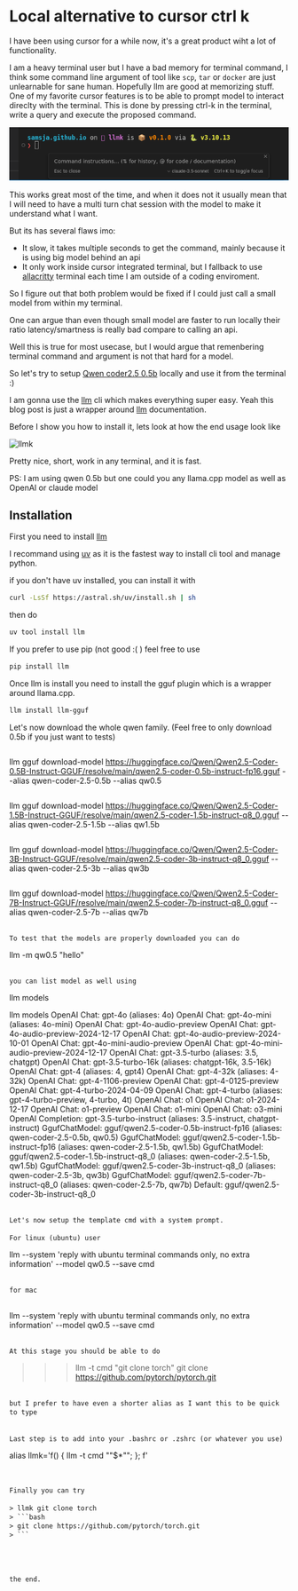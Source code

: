 # Local alternative to cursor ctrl k 

I have been using cursor for a while now, it's a great product wiht a lot of functionality.


I am a heavy terminal user but I have a bad memory for terminal command, I think some command line argument of tool like `scp`, `tar` or `docker`  are just unlearnable for sane human. Hopefully llm are good at memorizing stuff. One of my favorite cursor features is to be able to prompt model to interact direclty with the terminal. This is done by pressing ctrl-k in the terminal, write a query and execute the proposed command. 

![cursor ctrl k](cursor.png)

This works great most of the time, and when it does not it usually mean that I will need to have a multi turn chat session with the model to make it understand what I want. 

But its has several flaws imo:

* It slow, it takes multiple seconds to get the command, mainly because it is using big model behind an api
* It only work inside cursor integrated terminal, but I fallback to use [allacritty](https://github.com/alacritty/alacritty) terminal each time I am outside of a coding enviroment.


So I figure out that both problem would be fixed if I could just call a small model from within my terminal. 

One can argue than even though small model are faster to run locally their ratio latency/smartness is really bad compare to calling an api. 

Well this is true for most usecase, but I would argue that remenbering terminal command and argument is not that hard for a model. 

So let's try to setup [Qwen coder2.5 0.5b](https://huggingface.co/Qwen/Qwen2.5-Coder-1.5B-Instruct-GGUF) locally and use it from the terminal :)

I am gonna use the [llm](https://github.com/simonw/llm) cli which makes everything super easy. Yeah this blog post is just a wrapper around [llm](https://github.com/simonw/llm) documentation.

Before I show you how to install it, lets look at how the end usage look like

![llmk](llmk.png)


Pretty nice, short, work in any terminal, and it is fast. 



PS: I am using qwen 0.5b but one could you any llama.cpp model as well as OpenAI or claude model


## Installation


First you need to install [llm](https://github.com/simonw/llm)



I recommand using [uv](https://github.com/astral-sh/uv) as it is the fastest way to install cli tool and manage python.

if you don't have uv installed, you can install it with 

```bash
curl -LsSf https://astral.sh/uv/install.sh | sh
```

then do

```bash
uv tool install llm
```

If you prefer to use pip (not good :( ) feel free to use 

```bash
pip install llm
```

Once llm is install you need to install the gguf plugin which is a wrapper around llama.cpp.


```bash
llm install llm-gguf
```


Let's now download the whole qwen family. (Feel free to only download 0.5b if you just want to tests)

```bash

```
llm gguf download-model https://huggingface.co/Qwen/Qwen2.5-Coder-0.5B-Instruct-GGUF/resolve/main/qwen2.5-coder-0.5b-instruct-fp16.gguf --alias qwen-coder-2.5-0.5b --alias qw0.5
```

```
llm gguf download-model https://huggingface.co/Qwen/Qwen2.5-Coder-1.5B-Instruct-GGUF/resolve/main/qwen2.5-coder-1.5b-instruct-q8_0.gguf --alias qwen-coder-2.5-1.5b --alias qw1.5b
```

```
llm gguf download-model https://huggingface.co/Qwen/Qwen2.5-Coder-3B-Instruct-GGUF/resolve/main/qwen2.5-coder-3b-instruct-q8_0.gguf --alias qwen-coder-2.5-3b --alias qw3b
```

```
llm gguf download-model https://huggingface.co/Qwen/Qwen2.5-Coder-7B-Instruct-GGUF/resolve/main/qwen2.5-coder-7b-instruct-q8_0.gguf --alias qwen-coder-2.5-7b --alias qw7b
```

To test that the models are properly downloaded you can do

```
llm -m qw0.5 "hello"
```

you can list model as well using 

```
llm models

llm models
OpenAI Chat: gpt-4o (aliases: 4o)
OpenAI Chat: gpt-4o-mini (aliases: 4o-mini)
OpenAI Chat: gpt-4o-audio-preview
OpenAI Chat: gpt-4o-audio-preview-2024-12-17
OpenAI Chat: gpt-4o-audio-preview-2024-10-01
OpenAI Chat: gpt-4o-mini-audio-preview
OpenAI Chat: gpt-4o-mini-audio-preview-2024-12-17
OpenAI Chat: gpt-3.5-turbo (aliases: 3.5, chatgpt)
OpenAI Chat: gpt-3.5-turbo-16k (aliases: chatgpt-16k, 3.5-16k)
OpenAI Chat: gpt-4 (aliases: 4, gpt4)
OpenAI Chat: gpt-4-32k (aliases: 4-32k)
OpenAI Chat: gpt-4-1106-preview
OpenAI Chat: gpt-4-0125-preview
OpenAI Chat: gpt-4-turbo-2024-04-09
OpenAI Chat: gpt-4-turbo (aliases: gpt-4-turbo-preview, 4-turbo, 4t)
OpenAI Chat: o1
OpenAI Chat: o1-2024-12-17
OpenAI Chat: o1-preview
OpenAI Chat: o1-mini
OpenAI Chat: o3-mini
OpenAI Completion: gpt-3.5-turbo-instruct (aliases: 3.5-instruct, chatgpt-instruct)
GgufChatModel: gguf/qwen2.5-coder-0.5b-instruct-fp16 (aliases: qwen-coder-2.5-0.5b, qw0.5)
GgufChatModel: gguf/qwen2.5-coder-1.5b-instruct-fp16 (aliases: qwen-coder-2.5-1.5b, qw1.5b)
GgufChatModel: gguf/qwen2.5-coder-1.5b-instruct-q8_0 (aliases: qwen-coder-2.5-1.5b, qw1.5b)
GgufChatModel: gguf/qwen2.5-coder-3b-instruct-q8_0 (aliases: qwen-coder-2.5-3b, qw3b)
GgufChatModel: gguf/qwen2.5-coder-7b-instruct-q8_0 (aliases: qwen-coder-2.5-7b, qw7b)
Default: gguf/qwen2.5-coder-3b-instruct-q8_0
```

Let's now setup the template cmd with a system prompt.

For linux (ubuntu) user

```
llm --system 'reply with ubuntu terminal commands only, no extra information' --model qw0.5 --save cmd
```

for mac


```
llm --system 'reply with ubuntu terminal commands only, no extra information' --model qw0.5 --save cmd
```

At this stage you should be able to do

```
>>> llm -t cmd "git clone torch"
git clone https://github.com/pytorch/pytorch.git
```

but I prefer to have even a shorter alias as I want this to be quick to type


Last step is to add into your .bashrc or .zshrc (or whatever you use)

```
alias llmk='f() { llm -t cmd "\"$*\""; }; f'
```


Finally you can try

> llmk git clone torch
> ```bash
> git clone https://github.com/pytorch/torch.git
> ```




the end.